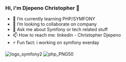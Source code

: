 ### Hi, i'm Djepeno Christopher 👋

- 🌱 I’m currently learning PHP/SYMFONY
- 👯 I’m looking to collaborate on company
- 💬 Ask me about Symfony or tech related stuff 
- 📫 How to reach me: linkedin - Christopher Djepeno
- ⚡ Fun fact: i working on symfony everday

![logo_symfony2](https://user-images.githubusercontent.com/43074465/98482885-9fbb5500-2204-11eb-9bf7-63e79718693f.png)
![php_PNG50](https://user-images.githubusercontent.com/43074465/98482744-af866980-2203-11eb-95e6-a137a3d38c6a.png)


